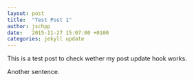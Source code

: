 ```yaml
---
layout: post
title:  "Test Post 1"
author: jschpp
date:   2015-11-27 15:07:00 +0100
categories: jekyll update
---
```

This is a test post to check wether my post update hook works.

Another sentence.
